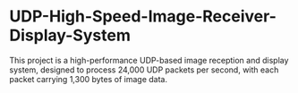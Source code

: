 # UDP-High-Speed-Image-Receiver-Display-System
This project is a high-performance UDP-based image reception and display system, designed to process 24,000 UDP packets per second, with each packet carrying 1,300 bytes of image data.
